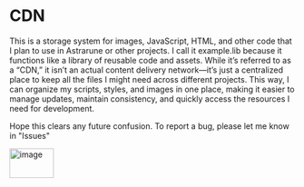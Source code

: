 # CDN

This is a storage system for images, JavaScript, HTML, and other code that I plan to use in Astrarune or other projects. I call it example.lib because it functions like a library of reusable code and assets. While it’s referred to as a “CDN,” it isn’t an actual content delivery network—it’s just a centralized place to keep all the files I might need across different projects. This way, I can organize my scripts, styles, and images in one place, making it easier to manage updates, maintain consistency, and quickly access the resources I need for development.

Hope this clears any future confusion.
To report a bug, please let me know in "Issues" 


<img width="78" height="52" alt="image" src="https://github.com/user-attachments/assets/1a8a3e00-4e93-49dd-bd69-317c9ecd9c6e" />
